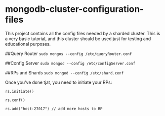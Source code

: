 # mongodb-cluster-configuration-files
This project contains all the config files needed by a sharded cluster. This is a very basic tutorial, and this cluster should be used just for testing and educational purposes.

##Query Router
``sudo mongos --config /etc/queryRouter.conf``

##Config Server
``sudo mongod --config /etc/configServer.conf``

##RPs and Shards
``sudo mongod --config /etc/shard.conf``

Once you've done tjat, you need to initiate your RPs:

``rs.initiate()``

``rs.conf()``

``rs.add("host:27017") // add more hosts to RP``



